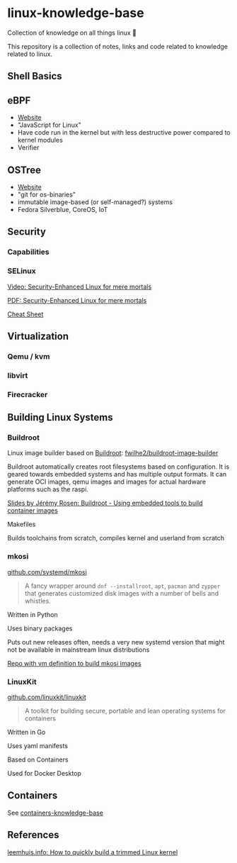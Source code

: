 # linux-knowledge-base
Collection of knowledge on all things linux 🐧

This repository is a collection of notes, links and code related to knowledge related to linux.

## Shell Basics

## eBPF

- [Website](https://ebpf.io/)
- "JavaScript for Linux"
- Have code run in the kernel but with less destructive power compared to kernel modules
- Verifier

## OSTree

- [Website](https://ostreedev.github.io/ostree/)
- "git for os-binaries"
- immutable image-based (or self-managed?) systems
- Fedora Silverblue, CoreOS, IoT

## Security

### Capabilities

### SELinux

[Video: Security-Enhanced Linux for mere mortals](https://www.youtube.com/watch?v=_WOKRaM-HI4)

[PDF: Security-Enhanced Linux for mere mortals](https://videos.cdn.redhat.com/summit2015/presentations/13893_security-enhanced-linux-for-mere-mortals.pdf)

[Cheat Sheet](https://gist.github.com/OtherDevOpsGene/c73f8fc03c4fe4b6487a88de9cb0186c)

## Virtualization

### Qemu / kvm

### libvirt

### Firecracker

## Building Linux Systems

### Buildroot

Linux image builder based on [Buildroot](https://buildroot.org):
[fwilhe2/buildroot-image-builder](https://github.com/fwilhe2/buildroot-image-builder)

Buildroot automatically creates root filesystems based on configuration.
It is geared towards embedded systems and has multiple output formats.
It can generate OCI images, qemu images and images for actual hardware platforms such as the raspi.

[Slides by Jérémy Rosen: Buildroot - Using embedded tools to build container images](https://cfp.all-systems-go.io/media/buildroot_containers.pdf)

Makefiles

Builds toolchains from scratch, compiles kernel and userland from scratch

### mkosi

[github.com/systemd/mkosi](https://github.com/systemd/mkosi)

> A fancy wrapper around `dnf --installroot`, `apt`, `pacman` and `zypper` that generates customized disk images with a number of bells and whistles.

Written in Python

Uses binary packages

Puts out new releases often, needs a very new systemd version that might not be available in mainstream linux distributions

[Repo with vm definition to build mkosi images](https://github.com/fwilhe2/mkosi-dev)

### LinuxKit

[github.com/linuxkit/linuxkit](https://github.com/linuxkit/linuxkit)

> A toolkit for building secure, portable and lean operating systems for containers

Written in Go

Uses yaml manifests

Based on Containers

Used for Docker Desktop

## Containers

See [containers-knowledge-base](https://github.com/fwilhe2/containers-knowledge-base/)

## References

[leemhuis.info: How to quickly build a trimmed Linux kernel](https://www.leemhuis.info/files/misc/How%20to%20quickly%20build%20a%20trimmed%20Linux%20kernel%20%e2%80%94%20The%20Linux%20Kernel%20documentation.html)

